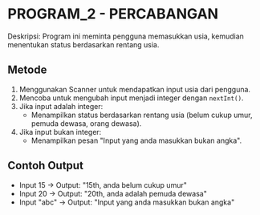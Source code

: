 # PROGRAM_2 - PERCABANGAN

Deskripsi: Program ini meminta pengguna memasukkan usia, kemudian menentukan status berdasarkan rentang usia.

## Metode

1. Menggunakan Scanner untuk mendapatkan input usia dari pengguna.
2. Mencoba untuk mengubah input menjadi integer dengan `nextInt()`.
3. Jika input adalah integer:
   - Menampilkan status berdasarkan rentang usia (belum cukup umur, pemuda dewasa, orang dewasa).
4. Jika input bukan integer:
   - Menampilkan pesan "Input yang anda masukkan bukan angka".

## Contoh Output

- Input 15 -> Output: "15th, anda belum cukup umur"
- Input 20 -> Output: "20th, anda adalah pemuda dewasa"
- Input "abc" -> Output: "Input yang anda masukkan bukan angka"
